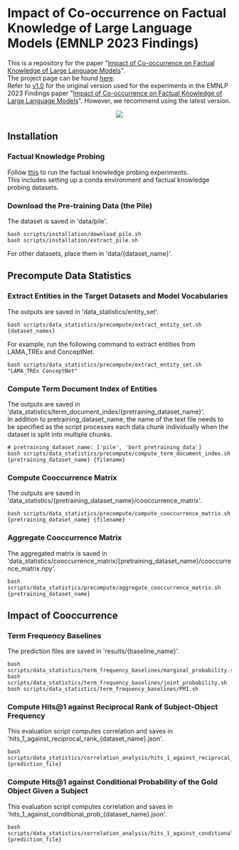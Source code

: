 # Impact of Co-occurrence on Factual Knowledge of Large Language Models (EMNLP 2023 Findings)
This is a repository for the paper "[Impact of Co-occurrence on Factual Knowledge of Large Language Models](https://aclanthology.org/2023.findings-emnlp.518.pdf)".  
The project page can be found [here](https://cheongwoong.github.io/projects/impact_of_cooccurrence/).  
Refer to [v1.0](https://github.com/CheongWoong/impact_of_cooccurrence/tree/v1.0) for the original version used for the experiments in the EMNLP 2023 Findings paper "[Impact of Co-occurrence on Factual Knowledge of Large Language Models](https://aclanthology.org/2023.findings-emnlp.518.pdf)". However, we recommend using the latest version.

<p align="center">
<img src="https://github.com/CheongWoong/cheongwoong.github.io/blob/master/assets/img/publication_preview/impact_of_cooccurrence.png"></img>
</p>


## Installation

### Factual Knowledge Probing
Follow [this](https://github.com/CheongWoong/factual_knowledge_probing) to run the factual knowledge probing experiments.  
This includes setting up a conda environment and factual knowledge probing datasets.

### Download the Pre-training Data (the Pile)
The dataset is saved in 'data/pile'.
```
bash scripts/installation/download_pile.sh
bash scripts/installation/extract_pile.sh
```

For other datasets, place them in 'data/{dataset_name}'.


## Precompute Data Statistics

### Extract Entities in the Target Datasets and Model Vocabularies
The outputs are saved in 'data_statistics/entity_set'.
```
bash scripts/data_statistics/precompute/extract_entity_set.sh {dataset_names}
```
For example, run the following command to extract entities from LAMA_TREx and ConceptNet.
```
bash scripts/data_statistics/precompute/extract_entity_set.sh "LAMA_TREx ConceptNet"
```

### Compute Term Document Index of Entities
The outputs are saved in 'data_statistics/term_document_index/{pretraining_dataset_name}'.  
In addition to pretraining_dataset_name, the name of the text file needs to be specified as the script processes each data chunk individually when the dataset is split into multiple chunks.
```
# pretraining_dataset_name: ['pile', 'bert_pretraining_data']
bash scripts/data_statistics/precompute/compute_term_document_index.sh {pretraining_dataset_name} {filename}
```

### Compute Cooccurrence Matrix
The outputs are saved in 'data_statistics/{pretraining_dataset_name}/cooccurrence_matrix'.
```
bash scripts/data_statistics/precompute/compute_cooccurrence_matrix.sh {pretraining_dataset_name} {filename}
```

### Aggregate Cooccurrence Matrix
The aggregated matrix is saved in 'data_statistics/cooccurrence_matrix/{pretraining_dataset_name}/cooccurrence_matrix.npy'.
```
bash scripts/data_statistics/precompute/aggregate_cooccurrence_matrix.sh {pretraining_dataset_name}
```


## Impact of Cooccurrence

### Term Frequency Baselines
The prediction files are saved in 'results/{baseline_name}'.
```
bash scripts/data_statistics/term_frequency_baselines/marginal_probability.sh
bash scripts/data_statistics/term_frequency_baselines/joint_probability.sh
bash scripts/data_statistics/term_frequency_baselines/PMI.sh
```

### Compute Hits@1 against Reciprocal Rank of Subject-Object Frequency
This evaluation script computes correlation and saves in 'hits_1_against_reciprocal_rank_{dataset_name}.json'.
```
bash scripts/data_statistics/correlation_analysis/hits_1_against_reciprocal_rank.sh {prediction_file}
```

### Compute Hits@1 against Conditional Probability of the Gold Object Given a Subject
This evaluation script computes correlation and saves in 'hits_1_against_conditional_prob_{dataset_name}.json'.
```
bash scripts/data_statistics/correlation_analysis/hits_1_against_conditional_prob.sh {prediction_file}
```
